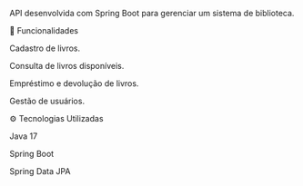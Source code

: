 API desenvolvida com Spring Boot para gerenciar um sistema de biblioteca.

🚀 Funcionalidades

Cadastro de livros.

Consulta de livros disponíveis.

Empréstimo e devolução de livros.

Gestão de usuários.

⚙️ Tecnologias Utilizadas

Java 17

Spring Boot

Spring Data JPA

